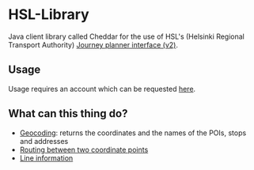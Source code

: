 HSL-Library
===========

Java client library called Cheddar for the use of HSL's (Helsinki Regional Transport Authority) [Journey planner interface (v2)](http://developer.reittiopas.fi/pages/en/home.php). 

Usage
-
Usage requires an account which can be requested [here](http://developer.reittiopas.fi/pages/en/account-request.php).

What can this thing do?
-
 - [Geocoding](http://developer.reittiopas.fi/pages/en/http-get-interface-version-2.php#geocode): returns the coordinates and the names of the POIs, stops and addresses
 - [Routing between two coordinate points](http://developer.reittiopas.fi/pages/en/http-get-interface-version-2.php#route)
 - [Line information](http://developer.reittiopas.fi/pages/en/http-get-interface-version-2.php#lines)
